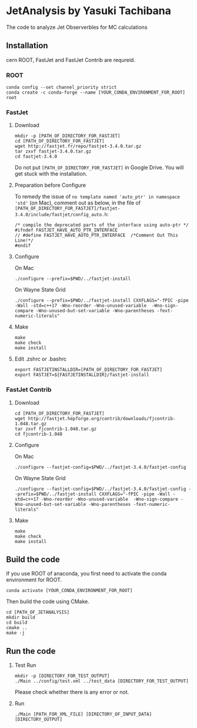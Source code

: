 # JetAnalysis by Yasuki Tachibana

The code to analyze Jet Observerbles for MC calculations

## Installation
cern ROOT, FastJet and FastJet Contrib are requreid. 

### ROOT
```
conda config --set channel_priority strict
conda create -c conda-forge --name [YOUR_CONDA_ENVIRONMENT_FOR_ROOT] root
```

### FastJet

1. Download
    ```
    mkdir -p [PATH_OF_DIRECTORY_FOR_FASTJET]
    cd [PATH_OF_DIRECTORY_FOR_FASTJET]
    wget http://fastjet.fr/repo/fastjet-3.4.0.tar.gz
    tar zxvf fastjet-3.4.0.tar.gz
    cd fastjet-3.4.0
    ```
    Do not put `[PATH_OF_DIRECTORY_FOR_FASTJET]` in Google Drive. 
    You will get stuck with the installation. 

1. Preparation before Configure

    To remedy the issue of `no template named 'auto_ptr' in namespace 'std'` (on Mac), comment out as below, in the file of `[PATH_OF_DIRECTORY_FOR_FASTJET]/fastjet-3.4.0/include/fastjet/config_auto.h`:

    ```
    /* compile the deprecated parts of the interface using auto-ptr */
    #ifndef FASTJET_HAVE_AUTO_PTR_INTERFACE 
    // #define FASTJET_HAVE_AUTO_PTR_INTERFACE  /*Comment Out This Line!*/ 
    #endif
    ```


1. Configure 

    On Mac
    ```
    ./configure --prefix=$PWD/../fastjet-install
    ```


    On Wayne State Grid
    ```
    ./configure --prefix=$PWD/../fastjet-install CXXFLAGS="-fPIC -pipe -Wall -std=c++17 -Wno-reorder -Wno-unused-variable  -Wno-sign-compare -Wno-unused-but-set-variable -Wno-parentheses -fext-numeric-literals"
    ```

1. Make
    ```
    make
    make check
    make install
    ```

1. Edit .zshrc or .bashrc
    ```
    export FASTJETINSTALLDIR=[PATH_OF_DIRECTORY_FOR_FASTJET]
    export FASTJET=${FASTJETINSTALLDIR}/fastjet-install
    ```

### FastJet Contrib
1. Download
    ```
    cd [PATH_OF_DIRECTORY_FOR_FASTJET]
    wget http://fastjet.hepforge.org/contrib/downloads/fjcontrib-1.048.tar.gz
    tar zxvf fjcontrib-1.048.tar.gz
    cd fjcontrib-1.048
    ```

1. Configure

    On Mac
    ```
    ./configure --fastjet-config=$PWD/../fastjet-3.4.0/fastjet-config
    ```

    On Wayne State Grid
    ```
    ./configure --fastjet-config=$PWD/../fastjet-3.4.0/fastjet-config --prefix=$PWD/../fastjet-install CXXFLAGS="-fPIC -pipe -Wall -std=c++17 -Wno-reorder -Wno-unused-variable  -Wno-sign-compare -Wno-unused-but-set-variable -Wno-parentheses -fext-numeric-literals"
    ```

1. Make
    ```
    make
    make check
    make install
    ```


## Build the code

If you use ROOT of anaconda, you first need to activate the conda environment for ROOT.
```
conda activate [YOUR_CONDA_ENVIRONMENT_FOR_ROOT]
```

Then build the code using CMake.
```
cd [PATH_OF_JETANALYSIS]
mkdir build
cd build
cmake ..
make -j
```

## Run the code

1. Test Run
    ```
    mkdir -p [DIRECTORY_FOR_TEST_OUTPUT]
    ./Main ../config/test.xml ../test_data [DIRECTORY_FOR_TEST_OUTPUT]
    ```
    Please check whether there is any error or not. 

1. Run
    ```
    ./Main [PATH_FOR_XML_FILE] [DIRECTORY_OF_INPUT_DATA] [DIRECTORY_OUTPUT]
    ```
